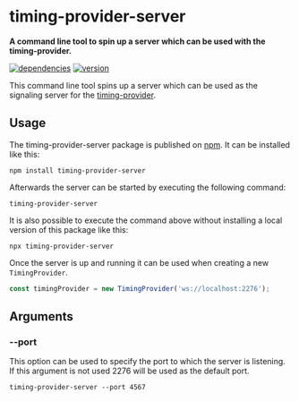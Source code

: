 # timing-provider-server

**A command line tool to spin up a server which can be used with the timing-provider.**

[![dependencies](https://img.shields.io/david/chrisguttandin/timing-provider-server.svg?style=flat-square)](https://www.npmjs.com/package/timing-provider-server)
[![version](https://img.shields.io/npm/v/timing-provider-server.svg?style=flat-square)](https://www.npmjs.com/package/timing-provider-server)

This command line tool spins up a server which can be used as the signaling server for the [timing-provider](https://github.com/chrisguttandin/timing-provider).

## Usage

The timing-provider-server package is published on [npm](https://www.npmjs.com/package/timing-provider-server). It can be installed like this:

```shell
npm install timing-provider-server
```

Afterwards the server can be started by executing the following command:

```shell
timing-provider-server
```

It is also possible to execute the command above without installing a local version of this package like this:

```shell
npx timing-provider-server
```

Once the server is up and running it can be used when creating a new `TimingProvider`.

```js
const timingProvider = new TimingProvider('ws://localhost:2276');
```

## Arguments

### --port

This option can be used to specify the port to which the server is listening. If this argument is not used 2276 will be used as the default port.

```shell
timing-provider-server --port 4567
```
